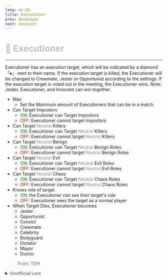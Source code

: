 ```yaml
---
lang: en-US
title: Executioner
prev: Doomsayer
next: Innocent
---
```


# <font color="#c0c0c0">🔪 <b>Executioner</b></font> <Badge text="Evil" type="tip" vertical="middle"/>
---

Executioner has an execution target, which will be indicated by a diamond 「♦」 next to their name. If the execution target is killed, the Executioner will be changed to Crewmate, Jester or Opportunist according to the settings. If the execution target is voted out in the meeting, the Executioner wins. Note: Jester, Executioner, and Innocent can win together.
* Max
  * Set the Maximum amount of Executioners that can be in a match.
* Can Target Impostors
  * <font color=green>ON</font>: Executioner can Target Impostors
  * <font color=red>OFF</font>: Executioner cannot target Impostors
* Can Target <font color=#7f8c8d>Neutral</font> Killers
  * <font color=green>ON</font>: Executioner can Target <font color=#7f8c8d>Neutral</font> Killers
  * <font color=red>OFF</font>: Executioner cannot target <font color=#7f8c8d>Neutral</font> Killers
* Can Target <font color=#7f8c8d>Neutral</font> Benign
  * <font color=green>ON</font>: Executioner can Target <font color=#7f8c8d>Neutral</font> Benign Roles
  * <font color=red>OFF</font>: Executioner cannot target <font color=#7f8c8d>Neutral</font> Benign Roles
* Can Target <font color=#7f8c8d>Neutral</font> Evil
  * <font color=green>ON</font>: Executioner can Target <font color=#7f8c8d>Neutral</font> Evil Roles
  * <font color=red>OFF</font>: Executioner cannot target <font color=#7f8c8d>Neutral</font> Evil Roles
* Can Target <font color=#7f8c8d>Neutral</font> Chaos
  * <font color=green>ON</font>: Executioner can Target <font color=#7f8c8d>Neutral</font> Chaos Roles
  * <font color=red>OFF</font>: Executioner cannot target <font color=#7f8c8d>Neutral</font> Chaos Roles
* Knows role of target
  * <font color=green>ON</font>: the Executioner can see their target's role
  * <font color=red>OFF</font>: Executioner sees the target as a normal player
* When Target Dies, Executioner becomes
  * Jester
  * Opportunist
  * Convict
  * Crewmate
  * Celebrity
  * Bodyguard
  * Dictator
  * Mayor
  * Doctor

> From: TOH

<details>
<summary><b><font color=gray>Unofficial Lore</font></b></summary>

Placeholder: This role is a ROLE OH EM GOSH
> Submitted by: Member
</details>